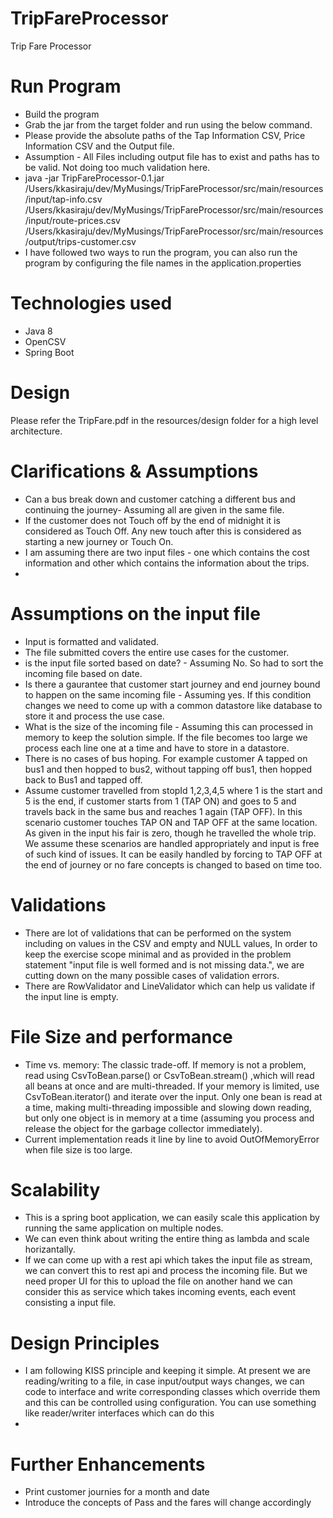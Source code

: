 # TripFareProcessor
Trip Fare Processor

# Run Program
* Build the program
* Grab the jar from the target folder and run using the below command.
* Please provide the absolute paths of the Tap Information CSV, Price Information CSV and the Output file.
* Assumption - All Files including output file has to exist and paths has to be valid. Not doing too much validation here.
* java -jar TripFareProcessor-0.1.jar /Users/kkasiraju/dev/MyMusings/TripFareProcessor/src/main/resources/input/tap-info.csv /Users/kkasiraju/dev/MyMusings/TripFareProcessor/src/main/resources/input/route-prices.csv /Users/kkasiraju/dev/MyMusings/TripFareProcessor/src/main/resources/output/trips-customer.csv
* I have followed two ways to run the program, you can also run the program by configuring the file names in the application.properties
# Technologies used
* Java 8
* OpenCSV
* Spring Boot

# Design
Please refer the TripFare.pdf in the resources/design folder for a high level architecture.

# Clarifications & Assumptions
* Can a bus break down and customer catching a different bus and continuing the journey- Assuming all are given in the
 same file.
* If the customer does not Touch off by the end of midnight it is considered as Touch Off. Any new touch after this is 
considered as starting a new journey or Touch On.
* I am assuming there are two input files - one which contains the cost information and other which contains the 
  information about the trips.
* 

# Assumptions on the input file
* Input is formatted and validated.
* The file submitted covers the entire use cases for the customer.
* is the input file sorted based on date? - Assuming No. So had to sort the incoming file based on date.
* Is there a gaurantee that customer start journey and end journey bound to happen on the same incoming file - Assuming
  yes. If this condition changes we need to come up with a common datastore like database to store it and process the use
  case.
* What is the size of the incoming file - Assuming this can processed in memory to keep the solution simple. If the
  file becomes too large we process each line one at a time and have to store in a datastore.
* There is no cases of bus hoping. For example customer A tapped on bus1 and then hopped to bus2, without tapping off 
  bus1, then hopped back to Bus1 and tapped off.
* Assume customer travelled from stopId 1,2,3,4,5 where 1 is the start and 5 is the end, if customer starts from 
  1 (TAP ON) and goes to 5 and travels back in the same bus and reaches 1 again (TAP OFF). In this scenario customer 
  touches TAP ON and TAP OFF at the same location. As given in the input his fair is zero, though he travelled the whole
  trip. We assume these scenarios are handled appropriately and input is free of such kind of issues. It can be easily 
  handled by forcing to TAP OFF at the end of journey or no fare concepts is changed to based on time too.

# Validations
* There are lot of validations that can be performed on the system including on values in the CSV and empty and NULL
  values, In order to keep the exercise scope minimal and as provided in the problem statement "input file is
  well formed and is not missing data.", we are cutting down on the many possible cases of validation errors.
* There are RowValidator and LineValidator which can help us validate if the input line is empty.

# File Size and performance
* Time vs. memory: The classic trade-off. If memory is not a problem, read using CsvToBean.parse() or CsvToBean.stream()
 ,which will read all beans at once and are multi-threaded. If your memory is limited, use CsvToBean.iterator() and 
 iterate over the input. Only one bean is read at a time, making multi-threading impossible and slowing down reading, 
 but only one object is in memory at a time (assuming you process and release the object for the garbage collector 
 immediately).
* Current implementation reads it line by line to avoid OutOfMemoryError when file size is too large.

# Scalability
* This is a spring boot application, we can easily scale this application by running the same application on multiple 
  nodes.
* We can even think about writing the entire thing as lambda and scale horizantally.
* If we can come up with a rest api which takes the input file as stream, we can convert this 
  to rest api and process the incoming file. But we need proper UI for this to upload the file on another hand we can 
consider this as service which takes incoming events, each event consisting a input file.
 
# Design Principles
* I am following KISS principle and keeping it simple. At present we are reading/writing to a file, in case input/output
 ways changes, we can code to interface and write corresponding classes which override them and this can be controlled 
 using configuration. You can use something like reader/writer interfaces which can do this
* 

# Further Enhancements
* Print customer journies for a month and date
* Introduce the concepts of Pass and the fares will change accordingly